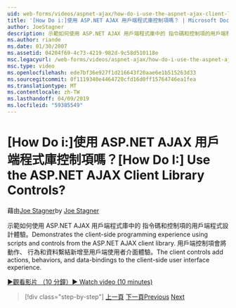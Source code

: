 ```yaml
---
uid: web-forms/videos/aspnet-ajax/how-do-i-use-the-aspnet-ajax-client-library-controls
title: '[How Do i:]使用 ASP.NET AJAX 用戶端程式庫控制項嗎？ | Microsoft Docs'
author: JoeStagner
description: 示範如何使用 ASP.NET AJAX 用戶端程式庫中的 指令碼和控制項的用戶端程式設計體驗。 用戶端控制項加入動作，behavio...
ms.author: riande
ms.date: 01/30/2007
ms.assetid: 04204f69-4c73-4219-982d-9c58d510118e
msc.legacyurl: /web-forms/videos/aspnet-ajax/how-do-i-use-the-aspnet-ajax-client-library-controls
msc.type: video
ms.openlocfilehash: ede7bf36e927f1d216643f20aae6e1b515263d33
ms.sourcegitcommit: 0f1119340e4464720cfd16d0ff15764746ea1fea
ms.translationtype: MT
ms.contentlocale: zh-TW
ms.lasthandoff: 04/09/2019
ms.locfileid: "59385549"
---
```

# <a name="how-do-i-use-the-aspnet-ajax-client-library-controls"></a><span data-ttu-id="6211c-105">[How Do i:]使用 ASP.NET AJAX 用戶端程式庫控制項嗎？</span><span class="sxs-lookup"><span data-stu-id="6211c-105">[How Do I:] Use the ASP.NET AJAX Client Library Controls?</span></span>

<span data-ttu-id="6211c-106">藉由[Joe Stagner](https://github.com/JoeStagner)</span><span class="sxs-lookup"><span data-stu-id="6211c-106">by [Joe Stagner](https://github.com/JoeStagner)</span></span>

<span data-ttu-id="6211c-107">示範如何使用 ASP.NET AJAX 用戶端程式庫中的 指令碼和控制項的用戶端程式設計體驗。</span><span class="sxs-lookup"><span data-stu-id="6211c-107">Demonstrates the client-side programming experience using scripts and controls from the ASP.NET AJAX client library.</span></span> <span data-ttu-id="6211c-108">用戶端控制項會將動作、 行為和資料繫結新增至用戶端使用者介面體驗。</span><span class="sxs-lookup"><span data-stu-id="6211c-108">The client controls add actions, behaviors, and data-bindings to the client-side user interface experience.</span></span>

[<span data-ttu-id="6211c-109">&#9654;觀看影片 （10 分鐘）</span><span class="sxs-lookup"><span data-stu-id="6211c-109">&#9654; Watch video (10 minutes)</span></span>](https://channel9.msdn.com/Blogs/ASP-NET-Site-Videos/how-do-i-use-the-aspnet-ajax-client-library-controls)

> [!div class="step-by-step"]
> <span data-ttu-id="6211c-110">[上一頁](how-do-i-aspnet-ajax-enable-an-existing-web-service.md)
> [下一頁](how-do-i-use-an-aspnet-ajax-scriptmanagerproxy.md)</span><span class="sxs-lookup"><span data-stu-id="6211c-110">[Previous](how-do-i-aspnet-ajax-enable-an-existing-web-service.md)
[Next](how-do-i-use-an-aspnet-ajax-scriptmanagerproxy.md)</span></span>

